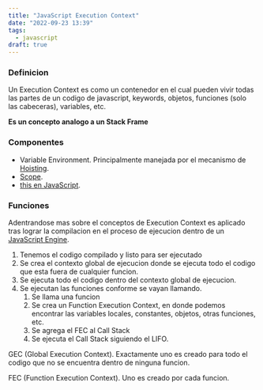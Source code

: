 ```yaml
---
title: "JavaScript Execution Context"
date: "2022-09-23 13:39"
tags: 
  - javascript
draft: true
---
```

### Definicion
Un Execution Context es como un contenedor en el cual pueden vivir todas las partes de un codigo de javascript, keywords, objetos, funciones (solo las cabeceras), variables, etc.

**Es un concepto analogo a un Stack Frame**
### Componentes
- Variable Environment. Principalmente manejada por el mecanismo de [Hoisting](notes/Hoisting.md).
- [Scope](notes/Scope.md).
- [this en JavaScript](notes/this%20en%20JavaScript.md).

### Funciones
Adentrandose mas sobre el conceptos de Execution Context es aplicado tras lograr la compilacion en el proceso de ejecucion dentro de un [JavaScript Engine](notes/JavaScript%20Engine.md).

1. Tenemos el codigo compilado y listo para ser ejecutado
2. Se crea el contexto global de ejecucion donde se ejecuta todo el codigo que esta fuera de cualquier funcion.
3. Se ejecuta todo el codigo dentro del contexto global de ejecucion.
4. Se ejecutan las funciones conforme se vayan llamando.
	1. Se llama una funcion
	2. Se crea un Function Execution Context, en donde podemos encontrar las variables locales, constantes, objetos, otras funciones, etc.
	3. Se agrega el FEC al Call Stack
	4. Se ejecuta el Call Stack siguiendo el LIFO.

GEC (Global Execution Context). Exactamente uno es creado para todo el codigo que no se encuentra dentro de ninguna funcion.

FEC (Function Execution Context). Uno es creado por cada funcion.
